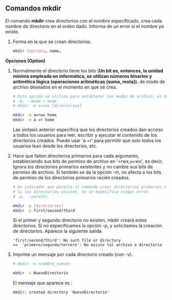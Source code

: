 ## Comandos mkdir 

El comando **mkdir** crea directorios con el nombre especificado, crea cada nombre de directorio en el orden dado. Informa de un error si el nombre ya existe.
  
1. Forma en la que se crean directorios.

    ``` bash
    mkdir [option]… name…
    ```

**Opciones (Option)**

1. Normalmente el directorio tiene los bits (**Un bit es, entonces, la unidad mínima empleada en informática, se utilizan números binarios y aritmética lógica (operaciones aritméticas (suma, resta)).** de modo de archivo deseados en el momento en que se crea.
  
    ``` bash
    # Esta opción se utiliza para establecer los modos de archivo, es decir, permisos, etc. para los directorios creados.
    # -m, --mode = mode
    # mkdir -m a=rwx [directories]

    mkdir -m a=rwx home
    mkdir -m a =r home
    ```

    Las sintaxis anterior especifica que los directorios creados dan acceso a todos los usuarios para leer, escribir y ejecutar el contenido de los directorios creados. 
    Puede usar 'a =r' para permitir que solo todos los usuarios lean desde los directorios, etc.


2. Hace que falten directorios primarios para cada argumento, estableciendo sus bits de permiso de archivo en '=rwx,u+wx', es decir, Ignora los directorios primarios existentes y no cambie sus bits de permiso de archivo. Si también se da la opción -m, no afecta a los bits de permiso de los directorios primarios recién creados.


    ```bash
    # Un indicador que permite al comando crear directorios primarios según sea necesario. 
    # Si los directorios existen, no se especifica ningún error.
    # -p, --parents
    
    mkdir -p [directories]
    mkdir -p first/second/third
    ```

    Si el primer y segundo directorio no existen, mkdir creará estos directorios. Si no especificamos la opción -p, y solicitamos la creación de directorios. 
    Aparece la siguiente salida
    
    ```
    'first/second/third': No such file or directory  
    ==  'primero/segundo/tercero': No existe tal archivo o directorio
    ```

3. Imprime un mensaje por cada directorio creado (con -v).

    ``` bash
    # mkdir -v <nombre_nuevo>

    mkdir -v NuevoDirectorio
    ```
    
    El mensaje que aparece es : 
    
    ```
    mkdir: created directory 'NuevoDirectorio'
    ```
